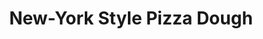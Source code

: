 ---
title: "New-York Style Pizza Dough"
description: "Also from Adam Raguesae I think"
pubDate: "May 14 2023"
prep: "30 min"
cook: "1 hr 15 min"
yield: "4 pizzas"
ingredients: 
  - "1 tsp active dry yeast"
  - "1/4 cup water"
  - "2 1/4 cups water"
  - "2 tbs sugar"
  - "1 tbs salt"
  - "1/4 cup olive oil"
  - "5 cups (600 g) bread flour"
instructions:
  - "Throw the stuff in a bowl"
  - "Mix until the gluten develops"
  - "Rise for 24 hours in a fridge"
  - "Roll out thin and top with sauce"
  - "Bake at 525 F on convection"
tags: ['staple']
---